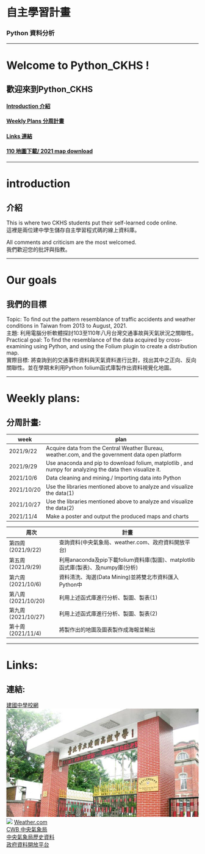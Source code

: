 # 自主學習計畫
### Python 資料分析
---
# Welcome to Python_CKHS !  
## 歡迎來到Python_CKHS
#### [Introduction 介紹](#introduction)  
#### [Weekly Plans 分周計畫](#week-plan)  
#### [Links 連結](#Links)  
#### [110 地圖下載/ 2021 map download](https://drive.google.com/file/d/1wcdlr0nXwRiip890IfXGeKh-oJsOETO8/view?usp=sharing)
---

# introduction
## 介紹
This is where two CKHS students put their self-learned code online.  
這裡是兩位建中學生儲存自主學習程式碼的線上資料庫。

All comments and criticism are the most welcomed.  
我們歡迎您的批評與指教。
***
# Our goals  
## 我們的目標
Topic: To find out the pattern resemblance of traffic accidents and weather conditions in Taiwan from 2013 to August, 2021.  
主題: 利用電腦分析軟體探討103至110年八月台灣交通事故與天氣狀況之關聯性。  
Practical goal: To find the resemblance of the data acquired by cross-examining using Python, and using the Folium plugin to create a distribution map.  
實際目標: 將查詢到的交通事件資料與天氣資料進行比對，找出其中之正向、反向關聯性。並在學期末利用Python folium函式庫製作出資料視覺化地圖。  
***
# Weekly plans:
## 分周計畫:    
| week | plan | 
| --- | --- | 
| 2021/9/22 | Acquire data from the Central Weather Bureau, weather.com, and the government data open platform | 
| 2021/9/29 | Use anaconda and pip to download folium, matplotlib , and numpy for analyzing the data then visualize it. | 
| 2021/10/6 | Data cleaning and mining./ Importing data into Python | 
| 2021/10/20 | Use the libraries mentioned above to analyze and visualize the data(1) | 
| 2021/10/27 |  Use the libraries mentioned above to analyze and visualize the data(2) | 
| 2021/11/4 | Make a poster and output the produced maps and charts | 

 
| 周次 | 計畫 | 
| --- | --- | 
| 第四周(2021/9/22) | 查詢資料(中央氣象局、weather.com、政府資料開放平台) | 
| 第五周(2021/9/29) | 利用anaconda及pip下載folium資料庫(製圖)、matplotlib函式庫(製表)、及numpy庫(分析) | 
| 第六周(2021/10/6) | 資料清洗、淘選(Data Mining)並將雙北市資料匯入Python中 | 
| 第八周(2021/10/20) | 利用上述函式庫進行分析、製圖、製表(1) | 
| 第九周(2021/10/27) | 利用上述函式庫進行分析、製圖、製表(2) | 
| 第十周(2021/11/4) | 將製作出的地圖及圖表製作成海報並輸出 | 
***
# Links:   
## 連結:  
[建國中學校網](https://www2.ck.tp.edu.tw/)  
![建中大門](https://github.com/Ethane1755/Python_CKHS/blob/main/%E5%9C%96%E7%89%87/%E5%BB%BA%E4%B8%AD%E5%A4%A7%E9%96%80.jpg)
<a href="https://www2.ck.tp.edu.tw/"><img src="https://upload.wikimedia.org/wikipedia/zh/3/30/CKHS_Taipei_Logo.svg" width=60></a>
[Weather.com](https://weather.com/zh-TW/weather/today/l/TWXX0021:1:TW?Goto=Redirected)  
[CWB 中央氣象局](https://www.cwb.gov.tw/V8/C/)  
[中央氣象局歷史資料](https://www.cwb.gov.tw/V8/C/C/Watch/watch_3.html)  
[政府資料開放平台](https://data.gov.tw/)  

